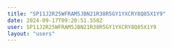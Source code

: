```yaml
---
title: "SP11J2R25WFRAM5JBN21R38R5GY1YXCRY8Q85X1Y9"
date: 2024-09-17T09:20:51.558Z
user: SP11J2R25WFRAM5JBN21R38R5GY1YXCRY8Q85X1Y9
layout: "users"
---
```

    
